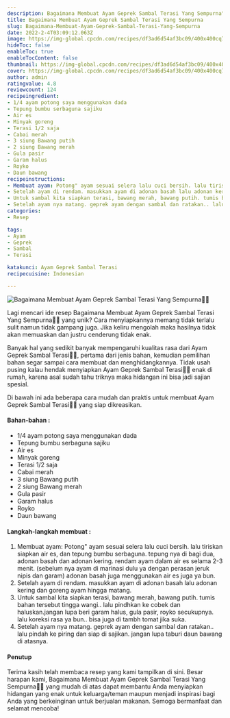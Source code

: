 ```yaml
---
description: Bagaimana Membuat Ayam Geprek Sambal Terasi Yang Sempurna"
title: Bagaimana Membuat Ayam Geprek Sambal Terasi Yang Sempurna
slug: Bagaimana-Membuat-Ayam-Geprek-Sambal-Terasi-Yang-Sempurna
date: 2022-2-4T03:09:12.063Z
image: https://img-global.cpcdn.com/recipes/df3ad6d54af3bc09/400x400cq70/photo.jpg
hideToc: false
enableToc: true
enableTocContent: false
thumbnail: https://img-global.cpcdn.com/recipes/df3ad6d54af3bc09/400x400cq70/photo.jpg
cover: https://img-global.cpcdn.com/recipes/df3ad6d54af3bc09/400x400cq70/photo.jpg
author: admin
ratingvalue: 4.8
reviewcount: 124
recipeingredient:
- 1/4 ayam potong saya menggunakan dada
- Tepung bumbu serbaguna sajiku
- Air es
- Minyak goreng
- Terasi 1/2 saja
- Cabai merah
- 3 siung Bawang putih
- 2 siung Bawang merah
- Gula pasir
- Garam halus
- Royko
- Daun bawang
recipeinstructions:
- Membuat ayam: Potong" ayam sesuai selera lalu cuci bersih. lalu tiriskan siapkan air es, dan tepung bumbu serbaguna. tepung nya di bagi dua, adonan basah dan adonan kering. rendam ayam dalam air es selama 2-3 menit. (sebelum nya ayam di marinasi dulu ya dengan perasan jeruk nipis dan garam) adonan basah juga menggunakan air es juga ya bun.
- Setelah ayam di rendam. masukkan ayam di adonan basah lalu adonan kering dan goreng ayam hingga matang.
- Untuk sambal kita siapkan terasi, bawang merah, bawang putih. tumis bahan tersebut tingga wangi.. lalu pindhkan ke cobek dan haluskan.jangan lupa beri garam halus, gula pasir, royko secukupnya. lalu koreksi rasa ya bun.. bisa juga di tambh tomat jika suka.
- Setelah ayam nya matang. geprek ayam dengan sambal dan ratakan.. lalu pindah ke piring dan siap di sajikan. jangan lupa taburi daun bawang di atasnya.
categories:
- Resep

tags:
- Ayam
- Geprek
- Sambal
- Terasi

katakunci: Ayam Geprek Sambal Terasi
recipecuisine: Indonesian

---
```


![Bagaimana Membuat Ayam Geprek Sambal Terasi Yang Sempurna👩‍🍳](https://img-global.cpcdn.com/recipes/df3ad6d54af3bc09/400x400cq70/photo.jpg)

Lagi mencari ide resep Bagaimana Membuat Ayam Geprek Sambal Terasi Yang Sempurna👩‍🍳 yang unik? Cara menyiapkannya memang tidak terlalu sulit namun tidak gampang juga. Jika keliru mengolah maka hasilnya tidak akan memuaskan dan justru cenderung tidak enak.

Banyak hal yang sedikit banyak mempengaruhi kualitas rasa dari Ayam Geprek Sambal Terasi👩‍🍳, pertama dari jenis bahan, kemudian pemilihan bahan segar sampai cara membuat dan menghidangkannya. Tidak usah pusing kalau hendak menyiapkan Ayam Geprek Sambal Terasi👩‍🍳 enak di rumah, karena asal sudah tahu triknya maka hidangan ini bisa jadi sajian spesial.

Di bawah ini ada beberapa cara mudah dan praktis untuk membuat Ayam Geprek Sambal Terasi👩‍🍳 yang siap dikreasikan.

<!--inarticleads1-->

#### Bahan-bahan :

- 1/4 ayam potong saya menggunakan dada
- Tepung bumbu serbaguna sajiku
- Air es
- Minyak goreng
- Terasi 1/2 saja
- Cabai merah
- 3 siung Bawang putih
- 2 siung Bawang merah
- Gula pasir
- Garam halus
- Royko
- Daun bawang

<!--inarticleads2-->

#### Langkah-langkah membuat :

1. Membuat ayam: Potong" ayam sesuai selera lalu cuci bersih. lalu tiriskan siapkan air es, dan tepung bumbu serbaguna. tepung nya di bagi dua, adonan basah dan adonan kering. rendam ayam dalam air es selama 2-3 menit. (sebelum nya ayam di marinasi dulu ya dengan perasan jeruk nipis dan garam) adonan basah juga menggunakan air es juga ya bun.
1. Setelah ayam di rendam. masukkan ayam di adonan basah lalu adonan kering dan goreng ayam hingga matang.
1. Untuk sambal kita siapkan terasi, bawang merah, bawang putih. tumis bahan tersebut tingga wangi.. lalu pindhkan ke cobek dan haluskan.jangan lupa beri garam halus, gula pasir, royko secukupnya. lalu koreksi rasa ya bun.. bisa juga di tambh tomat jika suka.
1. Setelah ayam nya matang. geprek ayam dengan sambal dan ratakan.. lalu pindah ke piring dan siap di sajikan. jangan lupa taburi daun bawang di atasnya.

#### Penutup

Terima kasih telah membaca resep yang kami tampilkan di sini. Besar harapan kami, Bagaimana Membuat Ayam Geprek Sambal Terasi Yang Sempurna👩‍🍳 yang mudah di atas dapat membantu Anda menyiapkan hidangan yang enak untuk keluarga/teman maupun menjadi inspirasi bagi Anda yang berkeinginan untuk berjualan makanan. Semoga bermanfaat dan selamat mencoba!